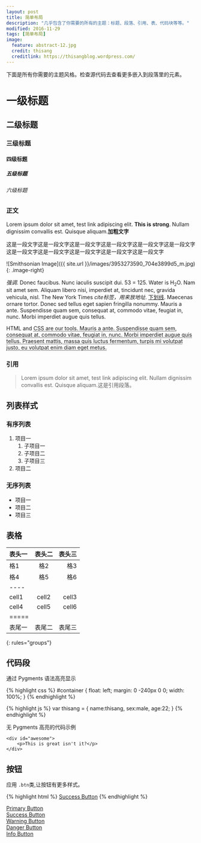 ```yaml
---
layout: post
title: 简单布局
description: "几乎包含了你需要的所有的主题：标题、段落、引用、表、代码块等等。"
modified: 2016-11-29
tags: [简单布局]
image:
  feature: abstract-12.jpg
  credit: thisang
  creditlink: https://thisangblog.wordpress.com/
---
```


下面是所有你需要的主题风格。检查源代码去查看更多嵌入到段落里的元素。

# 一级标题

## 二级标题

### 三级标题

#### 四级标题

##### 五级标题

###### 六级标题

### 正文

Lorem ipsum dolor sit amet, test link adipiscing elit. **This is strong**. Nullam dignissim convallis est. Quisque aliquam.**加粗文字**

这是一段文字这是一段文字这是一段文字这是一段文字这是一段文字这是一段文字这是一段文字这是一段文字这是一段文字这是一段文字这是一段文字

![Smithsonian Image]({{ site.url }}/images/3953273590_704e3899d5_m.jpg)
{: .image-right}

*强调*. Donec faucibus. Nunc iaculis suscipit dui. 53 = 125. Water is H<sub>2</sub>O. Nam sit amet sem. Aliquam libero nisi, imperdiet at, tincidunt nec, gravida vehicula, nisl. The New York Times <cite>cite标签，用来放地址</cite>. <u>下划线</u>. Maecenas ornare tortor. Donec sed tellus eget sapien fringilla nonummy. Mauris a ante. Suspendisse quam sem, consequat at, commodo vitae, feugiat in, nunc. Morbi imperdiet augue quis tellus.

HTML and <abbr title="cascading stylesheets">CSS<abbr> are our tools. Mauris a ante. Suspendisse quam sem, consequat at, commodo vitae, feugiat in, nunc. Morbi imperdiet augue quis tellus. Praesent mattis, massa quis luctus fermentum, turpis mi volutpat justo, eu volutpat enim diam eget metus.

### 引用

> Lorem ipsum dolor sit amet, test link adipiscing elit. Nullam dignissim convallis est. Quisque aliquam.这是引用段落。

## 列表样式

### 有序列表

1. 项目一
   1. 子项目一
   2. 子项目二
   3. 子项目三
2. 项目二

### 无序列表

* 项目一
* 项目二
* 项目三

## 表格

| 表头一 | 表头二 | 表头三 |
|:--------|:-------:|--------:|
| 格1   | 格2   | 格3   |
| 格4   | 格5   | 格6   |
|----
| cell1   | cell2   | cell3   |
| cell4   | cell5   | cell6   |
|=====
| 表尾一   | 表尾二   | 表尾三
{: rules="groups"}

## 代码段

通过 Pygments 语法高亮显示

{% highlight css %}
#container {
  float: left;
  margin: 0 -240px 0 0;
  width: 100%;
}
{% endhighlight %}

{% highlight js %}
var thisang = {
	name:thisang,
	sex:male,
	age:22;
}
{% endhighlight %}

无 Pygments 高亮的代码示例

    <div id="awesome">
        <p>This is great isn't it?</p>
    </div>

## 按钮

应用 `.btn`类,让按钮有更多样式。


{% highlight html %}
<a href="#" class="btn btn-success">Success Button</a>
{% endhighlight %}

<div markdown="0"><a href="#" class="btn">Primary Button</a></div>
<div markdown="0"><a href="#" class="btn btn-success">Success Button</a></div>
<div markdown="0"><a href="#" class="btn btn-warning">Warning Button</a></div>
<div markdown="0"><a href="#" class="btn btn-danger">Danger Button</a></div>
<div markdown="0"><a href="#" class="btn btn-info">Info Button</a></div>
